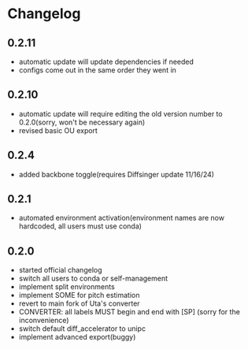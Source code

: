 # Changelog
## 0.2.11
- automatic update will update dependencies if needed
- configs come out in the same order they went in
## 0.2.10
- automatic update will require editing the old version number to 0.2.0(sorry, won't be necessary again)
- revised basic OU export
## 0.2.4
- added backbone toggle(requires Diffsinger update 11/16/24)
## 0.2.1
- automated environment activation(environment names are now hardcoded, all users must use conda)
## 0.2.0
- started official changelog
- switch all users to conda or self-management
- implement split environments
- implement SOME for pitch estimation
- revert to main fork of Uta's converter
- CONVERTER: all labels MUST begin and end with [SP] (sorry for the inconvenience)
- switch default diff_accelerator to unipc
- implement advanced export(buggy)
